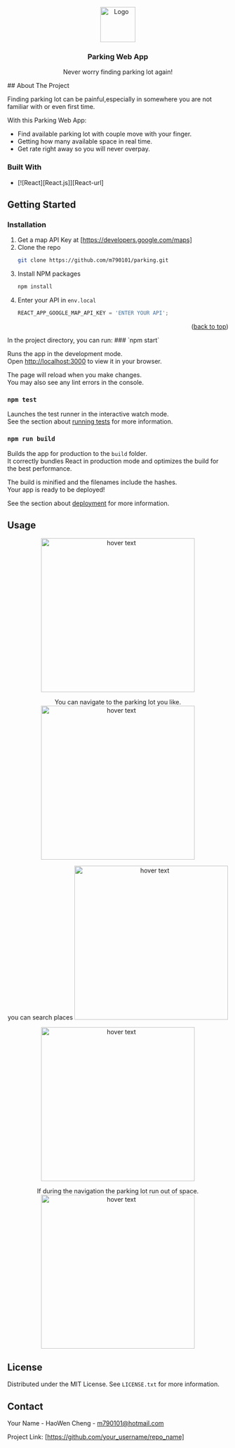 <!-- PROJECT LOGO -->
<br />
<div align="center">
    <img src="https://i.imgur.com/b6dyTrY.png" alt="Logo" width="80" height="80">
  </a>

  <h3 align="center">Parking Web App</h3>

  <p align="center">
    Never worry finding parking lot again!
</div>
<!-- ABOUT THE PROJECT -->
## About The Project

Finding parking lot can be painful,especially in somewhere you are not familiar with or even first time.

With this Parking Web App:
* Find available parking lot with couple move with your finger.
* Getting how many available space in real time.
* Get rate right away so you will never overpay.




### Built With

* [![React][React.js]][React-url]




<!-- GETTING STARTED -->
## Getting Started

### Installation

1. Get a map API Key at [https://developers.google.com/maps]
2. Clone the repo
   ```sh
   git clone https://github.com/m790101/parking.git
   ```
3. Install NPM packages
   ```sh
   npm install
   ```
4. Enter your API in `env.local`
   ```js
   REACT_APP_GOOGLE_MAP_API_KEY = 'ENTER YOUR API';
   ```

<p align="right">(<a href="#readme-top">back to top</a>)</p>
In the project directory, you can run:
### `npm start`

Runs the app in the development mode.\
Open [http://localhost:3000](http://localhost:3000) to view it in your browser.

The page will reload when you make changes.\
You may also see any lint errors in the console.

### `npm test`

Launches the test runner in the interactive watch mode.\
See the section about [running tests](https://facebook.github.io/create-react-app/docs/running-tests) for more information.

### `npm run build`

Builds the app for production to the `build` folder.\
It correctly bundles React in production mode and optimizes the build for the best performance.

The build is minified and the filenames include the hashes.\
Your app is ready to be deployed!

See the section about [deployment](https://facebook.github.io/create-react-app/docs/deployment) for more information.



<!-- USAGE EXAMPLES -->
## Usage
<p align="center">
  <img src="https://i.imgur.com/3ee4f0N.png" width="350" title="hover text">
</p>
<p align="center">
You can navigate to the parking lot you like. 
  <img src="https://i.imgur.com/QF29wri.png" width="350" title="hover text">
</p>
<p align="center">
you can search places
  <img src="https://i.imgur.com/56KwHVf.png" width="350" title="hover text">
</p>
<p align="center">
  <img src="https://i.imgur.com/8wstam5.png" width="350" title="hover text">
</p>
<p align="center">
If during the navigation the parking lot run out of space.
  <img src="https://i.imgur.com/FokH1m2.png" width="350" title="hover text">
</p>



<!-- LICENSE -->
## License

Distributed under the MIT License. See `LICENSE.txt` for more information.



<!-- CONTACT -->
## Contact

Your Name - HaoWen Cheng - m790101@hotmail.com

Project Link: [https://github.com/your_username/repo_name]